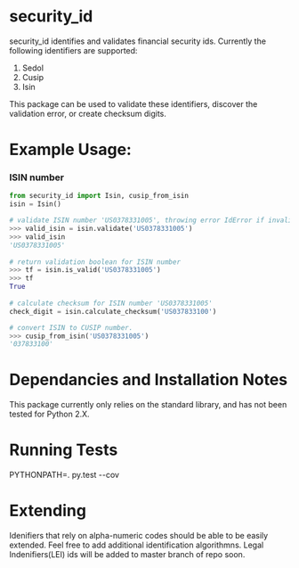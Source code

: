 # security_id
security_id identifies and validates financial security ids.  Currently the following identifiers are supported:

1. Sedol
2. Cusip
3. Isin


This package can be used to validate these identifiers, discover the validation error, or create checksum digits.

# Example Usage:

### ISIN number
```python
from security_id import Isin, cusip_from_isin
isin = Isin()

# validate ISIN number 'US0378331005', throwing error IdError if invalid
>>> valid_isin = isin.validate('US0378331005')
>>> valid_isin
'US0378331005'
    
# return validation boolean for ISIN number
>>> tf = isin.is_valid('US0378331005')
>>> tf
True
    
# calculate checksum for ISIN number 'US0378331005'
check_digit = isin.calculate_checksum('US037833100')

# convert ISIN to CUSIP number.
>>> cusip_from_isin('US0378331005')
'037833100'

```

# Dependancies and Installation Notes

This package currently only relies on the standard library, and has not been tested for Python 2.X.

# Running Tests

PYTHONPATH=. py.test --cov

# Extending

Idenifiers that rely on alpha-numeric codes should be able to be easily extended.  Feel free to add additional identification algorithmns.  Legal Indenifiers(LEI) ids will be added to master branch of repo soon.
